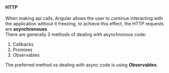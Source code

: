 
#### HTTP  
When making api calls, Angular allows the user to continue interacting with the application without it freezing, to achieve this effect, the HTTP requests are
__asynchronoues__  
There are generally 3 methods of dealing with asynchronous code:  
1. Callbacks 
2. Promises 
3. Observables

The preferred method os dealing with async code is using __Observables__.  
